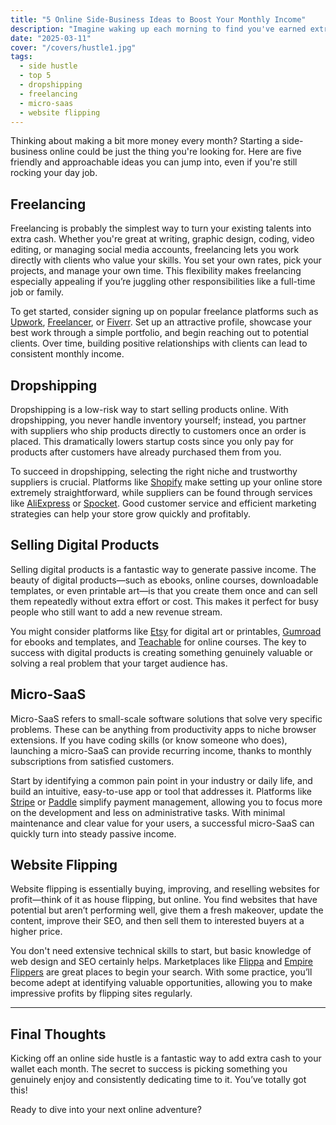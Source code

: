 ```yaml
---
title: "5 Online Side-Business Ideas to Boost Your Monthly Income"
description: "Imagine waking up each morning to find you've earned extra cash overnight. Sound appealing? Dive into these five simple yet powerful online side-business ideas to make that dream a reality"
date: "2025-03-11"
cover: "/covers/hustle1.jpg"
tags:
  - side hustle
  - top 5
  - dropshipping
  - freelancing
  - micro-saas
  - website flipping
---
```



Thinking about making a bit more money every month? Starting a side-business online could be just the thing you're looking for. Here are five friendly and approachable ideas you can jump into, even if you're still rocking your day job.

## Freelancing

Freelancing is probably the simplest way to turn your existing talents into extra cash. Whether you're great at writing, graphic design, coding, video editing, or managing social media accounts, freelancing lets you work directly with clients who value your skills. You set your own rates, pick your projects, and manage your own time. This flexibility makes freelancing especially appealing if you’re juggling other responsibilities like a full-time job or family.

To get started, consider signing up on popular freelance platforms such as [Upwork](https://www.upwork.com/), [Freelancer](https://www.freelancer.com/), or [Fiverr](https://www.fiverr.com/). Set up an attractive profile, showcase your best work through a simple portfolio, and begin reaching out to potential clients. Over time, building positive relationships with clients can lead to consistent monthly income.

## Dropshipping

Dropshipping is a low-risk way to start selling products online. With dropshipping, you never handle inventory yourself; instead, you partner with suppliers who ship products directly to customers once an order is placed. This dramatically lowers startup costs since you only pay for products after customers have already purchased them from you.

To succeed in dropshipping, selecting the right niche and trustworthy suppliers is crucial. Platforms like [Shopify](https://www.shopify.com/) make setting up your online store extremely straightforward, while suppliers can be found through services like [AliExpress](https://www.aliexpress.com/) or [Spocket](https://www.spocket.co/). Good customer service and efficient marketing strategies can help your store grow quickly and profitably.

## Selling Digital Products

Selling digital products is a fantastic way to generate passive income. The beauty of digital products—such as ebooks, online courses, downloadable templates, or even printable art—is that you create them once and can sell them repeatedly without extra effort or cost. This makes it perfect for busy people who still want to add a new revenue stream.

You might consider platforms like [Etsy](https://www.etsy.com/) for digital art or printables, [Gumroad](https://gumroad.com/) for ebooks and templates, and [Teachable](https://teachable.com/) for online courses. The key to success with digital products is creating something genuinely valuable or solving a real problem that your target audience has.

## Micro-SaaS

Micro-SaaS refers to small-scale software solutions that solve very specific problems. These can be anything from productivity apps to niche browser extensions. If you have coding skills (or know someone who does), launching a micro-SaaS can provide recurring income, thanks to monthly subscriptions from satisfied customers.

Start by identifying a common pain point in your industry or daily life, and build an intuitive, easy-to-use app or tool that addresses it. Platforms like [Stripe](https://stripe.com/) or [Paddle](https://www.paddle.com/) simplify payment management, allowing you to focus more on the development and less on administrative tasks. With minimal maintenance and clear value for your users, a successful micro-SaaS can quickly turn into steady passive income.

## Website Flipping

Website flipping is essentially buying, improving, and reselling websites for profit—think of it as house flipping, but online. You find websites that have potential but aren’t performing well, give them a fresh makeover, update the content, improve their SEO, and then sell them to interested buyers at a higher price.

You don't need extensive technical skills to start, but basic knowledge of web design and SEO certainly helps. Marketplaces like [Flippa](https://flippa.com/) and [Empire Flippers](https://empireflippers.com/) are great places to begin your search. With some practice, you’ll become adept at identifying valuable opportunities, allowing you to make impressive profits by flipping sites regularly.

---

## Final Thoughts

Kicking off an online side hustle is a fantastic way to add extra cash to your wallet each month. The secret to success is picking something you genuinely enjoy and consistently dedicating time to it. You’ve totally got this!

Ready to dive into your next online adventure?